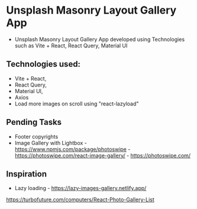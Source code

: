 # Unsplash Masonry Layout Gallery App

- Unsplash Masonry Layout Gallery App developed using Technologies such as Vite + React, React Query, Material UI

## Technologies used:

- Vite + React,
- React Query,
- Material UI,
- Axios
- Load more images on scroll using "react-lazyload"

## Pending Tasks

- Footer copyrights
- Image Gallery with Lightbox - https://www.npmjs.com/package/photoswipe - https://photoswipe.com/react-image-gallery/ - https://photoswipe.com/

## Inspiration

- Lazy loading - https://lazy-images-gallery.netlify.app/

https://turbofuture.com/computers/React-Photo-Gallery-List

